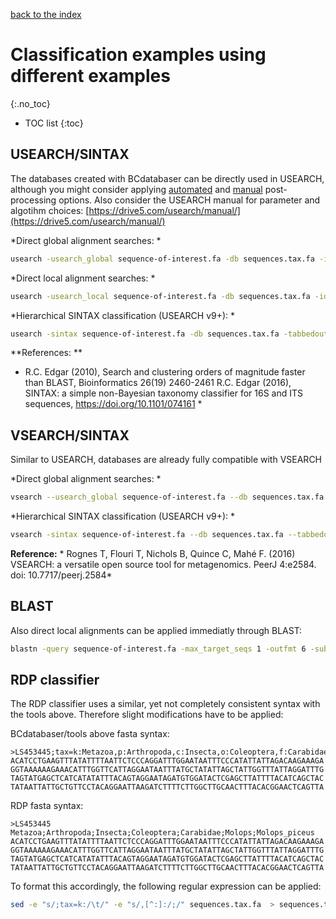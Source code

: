 [back to the index](./index.md)

# Classification examples using different examples
{:.no_toc}

* TOC list
{:toc}

## USEARCH/SINTAX

The databases created with BCdatabaser can be directly used in USEARCH, although you might consider applying [automated](./postprocessing.md) and [manual](./postprocessing_manual.md) post-processing options. 
Also consider the USEARCH manual for parameter and algotihm choices: [https://drive5.com/usearch/manual/](https://drive5.com/usearch/manual/)

*Direct global alignment searches: *
```sh 
usearch -usearch_global sequence-of-interest.fa -db sequences.tax.fa -id 0.97 -uc zotus.directglobal.uc -strand both
```

*Direct local alignment searches: *
```sh 
usearch -usearch_local sequence-of-interest.fa -db sequences.tax.fa -id 0.97 -uc zotus.directglobal.uc -strand both
```

*Hierarchical SINTAX classification (USEARCH v9+): *
```sh 
usearch -sintax sequence-of-interest.fa -db sequences.tax.fa -tabbedout zotus.directglobal.sintax -strand both -sintax_cutoff 0.8
```

**References: **

* R.C. Edgar (2010), Search and clustering orders of magnitude faster than BLAST, Bioinformatics 26(19) 2460-2461 
R.C. Edgar (2016), SINTAX: a simple non-Bayesian taxonomy classifier for 16S and ITS sequences, https://doi.org/10.1101/074161 *

## VSEARCH/SINTAX

Similar to USEARCH, databases are already fully compatible with VSEARCH


*Direct global alignment searches: *
```sh 
vsearch --usearch_global sequence-of-interest.fa --db sequences.tax.fa --id 0.97 --uc zotus.directglobal.uc --strand both
```
*Hierarchical SINTAX classification (USEARCH v9+): *
```sh 
vsearch -sintax sequence-of-interest.fa --db sequences.tax.fa --tabbedout zotus.directglobal.sintax --strand both --sintax_cutoff 0.8
```

**Reference:** * Rognes T, Flouri T, Nichols B, Quince C, Mahé F. (2016) VSEARCH: a versatile open source tool for metagenomics. PeerJ 4:e2584. doi: 10.7717/peerj.2584*

## BLAST

Also direct local alignments can be applied immediatly through BLAST: 

```sh
blastn -query sequence-of-interest.fa -max_target_seqs 1 -outfmt 6 -subject sequences.tax.fa > tabular.out
```

## RDP classifier

The RDP classifier uses a similar, yet not completely consistent syntax with the tools above. Therefore slight modifications have to be applied:

BCdatabaser/tools above fasta syntax: 
```
>LS453445;tax=k:Metazoa,p:Arthropoda,c:Insecta,o:Coleoptera,f:Carabidae,g:Molops,s:Molops_piceus;
ACATCCTGAAGTTTATATTTTAATTCTCCCAGGATTTGGAATAATTTCCCATATTATTAGACAAGAAAGA
GGTAAAAAAGAAACATTTGGTTCATTAGGAATAATTTATGCTATATTAGCTATTGGTTTATTAGGATTTG
TAGTATGAGCTCATCATATATTTACAGTAGGAATAGATGTGGATACTCGAGCTTATTTTACATCAGCTAC
TATAATTATTGCTGTTCCTACAGGAATTAAGATCTTTTCTTGGCTTGCAACTTTACACGGAACTCAGTTA
```

RDP fasta syntax:
```
>LS453445	Metazoa;Arthropoda;Insecta;Coleoptera;Carabidae;Molops;Molops_piceus
ACATCCTGAAGTTTATATTTTAATTCTCCCAGGATTTGGAATAATTTCCCATATTATTAGACAAGAAAGA
GGTAAAAAAGAAACATTTGGTTCATTAGGAATAATTTATGCTATATTAGCTATTGGTTTATTAGGATTTG
TAGTATGAGCTCATCATATATTTACAGTAGGAATAGATGTGGATACTCGAGCTTATTTTACATCAGCTAC
TATAATTATTGCTGTTCCTACAGGAATTAAGATCTTTTCTTGGCTTGCAACTTTACACGGAACTCAGTTA
```

To format this accordingly, the following regular expression can be applied: 

```sh
sed -e "s/;tax=k:/\t/" -e "s/,[^:]:/;/" sequences.tax.fa  > sequences.tax.rdp.fa 




